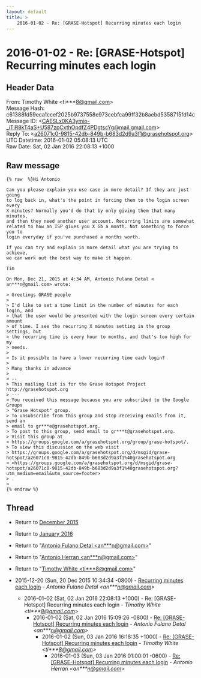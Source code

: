 ```yaml
---
layout: default
title: >
    2016-01-02 - Re: [GRASE-Hotspot] Recurring minutes each login
---
```


# 2016-01-02 - Re: [GRASE-Hotspot] Recurring minutes each login

## Header Data

From: Timothy White \<ti***8@gmail.com\><br>
Message Hash: c61388fd59eca1ccef2025b9737558e973cebfca99ff32b8aebd5358715fd14c<br>
Message ID: \<CAESLx0KA3ymio-_iTiR8kT4aS+U587zpCxthOpdfZ4PDgtscYg@mail.gmail.com\><br>
Reply To: \<a26071c0-9815-42db-849b-b683d2d9a3f1@grasehotspot.org\><br>
UTC Datetime: 2016-01-02 05:08:13 UTC<br>
Raw Date: Sat, 02 Jan 2016 22:08:13 +1000<br>

## Raw message

```
{% raw  %}Hi Antonio

Can you please explain you use case in more detail? If they are just going
to log back in, what's the point in forcing them to the login screen every
X minutes? Normally you'd do that by only giving them that many minutes,
and then they need another user account. Recurring limits are somewhat
related to how an ISP gives you X Gb a month. Not something to force you to
login everyday if you've purchased a months worth.

If you can try and explain in more detail what you are trying to achieve,
we can work out the best way to make it happen.

Tim

On Mon, Dec 21, 2015 at 4:34 AM, Antonio Fulano Detal <
an***n@gmail.com> wrote:

> Greetings GRASE people
>
> I'd like to set a time limit in the number of minutes for each login, and
> that the user would be presented with the login screen every certain amount
> of time. I see the recurring X minutes setting in the group settings, but
> the recurring time is every hour to months, and that's too high for my
> needs.
>
> Is it possible to have a lower recurring time each login?
>
> Many thanks in advance
>
> --
> This mailing list is for the Grase Hotspot Project http://grasehotspot.org
> ---
> You received this message because you are subscribed to the Google Groups
> "Grase Hotspot" group.
> To unsubscribe from this group and stop receiving emails from it, send an
> email to gr***e@grasehotspot.org.
> To post to this group, send email to gr***t@grasehotspot.org.
> Visit this group at
> https://groups.google.com/a/grasehotspot.org/group/grase-hotspot/.
> To view this discussion on the web visit
> https://groups.google.com/a/grasehotspot.org/d/msgid/grase-hotspot/a26071c0-9815-42db-849b-b683d2d9a3f1%40grasehotspot.org
> <https://groups.google.com/a/grasehotspot.org/d/msgid/grase-hotspot/a26071c0-9815-42db-849b-b683d2d9a3f1%40grasehotspot.org?utm_medium=email&utm_source=footer>
> .
>
{% endraw %}
```

## Thread

+ Return to [December 2015](/archive/2015/12)
+ Return to [January 2016](/archive/2016/01)

+ Return to "[Antonio Fulano Detal <an***n<span>@</span>gmail.com>](/authors/an___n_at_gmail_com)"
+ Return to "[Antonio Herran <an***n<span>@</span>gmail.com>](/authors/an___n_at_gmail_com)"
+ Return to "[Timothy White <ti***8<span>@</span>gmail.com>](/authors/ti___8_at_gmail_com)"

+ 2015-12-20 (Sun, 20 Dec 2015 10:34:34 -0800) - [Recurring minutes each login](/archive/2015/12/be7e92b9ac89ca53e7b382b4a512012f05c5982a6d2ac51b32f8db78ee20fcc2) - _Antonio Fulano Detal \<an***n@gmail.com\>_
  + 2016-01-02 (Sat, 02 Jan 2016 22:08:13 +1000) - Re: [GRASE-Hotspot] Recurring minutes each login - _Timothy White \<ti***8@gmail.com\>_
    + 2016-01-02 (Sat, 02 Jan 2016 15:09:26 -0800) - [Re: [GRASE-Hotspot] Recurring minutes each login](/archive/2016/01/97e69ab4aaec0e84a6ab2a2d73f3e16d09181457e33378a5cc9e2c9dccde70b6) - _Antonio Fulano Detal \<an***n@gmail.com\>_
      + 2016-01-02 (Sun, 03 Jan 2016 16:18:35 +1000) - [Re: [GRASE-Hotspot] Recurring minutes each login](/archive/2016/01/0488dcf20b500af7628d0531477b3c74d5510eeeb0d89f4ec48208a64067928e) - _Timothy White \<ti***8@gmail.com\>_
        + 2016-01-03 (Sun, 03 Jan 2016 01:00:01 -0600) - [Re: [GRASE-Hotspot] Recurring minutes each login](/archive/2016/01/885fa34afd67f1dd6ec7febeca290171798869b02dc4bd23ddfcd0ae598b51e9) - _Antonio Herran \<an***n@gmail.com\>_

